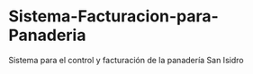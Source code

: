 # Sistema-Facturacion-para-Panaderia
Sistema para el control y facturación de la panadería San Isidro
